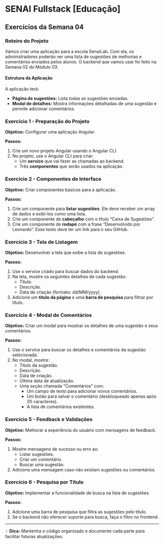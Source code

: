 # SENAI Fullstack [Educação]

## Exercícios da Semana 04

### Roteiro do Projeto

Vamos criar uma aplicação para a escola SenaiLab. Com ela, os administradores poderão ver uma lista de sugestões de melhorias e comentários enviados pelos alunos. O backend que vamos usar foi feito na Semana 02 do Módulo 03.

#### Estrutura da Aplicação

A aplicação terá:

- **Página de sugestões:** Lista todas as sugestões enviadas.
- **Modal de detalhes:** Mostra informações detalhadas de uma sugestão e permite adicionar comentários.

### Exercício 1 - Preparação do Projeto

**Objetivo:** Configurar uma aplicação Angular.

**Passos:**

1. Crie um novo projeto Angular usando o Angular CLI.
2. No projeto, use o Angular CLI para criar:
   - Um **service** que vai fazer as chamadas ao backend.
   - Três **componentes** que serão usados na aplicação.

### Exercício 2 - Componentes de Interface

**Objetivo:** Criar componentes básicos para a aplicação.

**Passos:**

1. Crie um componente para **listar sugestões**. Ele deve receber um array de dados e exibi-los como uma lista.
2. Crie um componente de **cabeçalho** com o título “Caixa de Sugestões”.
3. Crie um componente de **rodapé** com a frase “Desenvolvido por Leonardo”. Esse texto deve ter um link para o seu GitHub.

### Exercício 3 - Tela de Listagem

**Objetivo:** Desenvolver a tela que exibe a lista de sugestões.

**Passos:**

1. Use o service criado para buscar dados do backend.
2. Na tela, mostre os seguintes detalhes de cada sugestão:
   - Título.
   - Descrição.
   - Data de criação (formato: dd/MM/yyyy).
3. Adicione um **título da página** e uma **barra de pesquisa** para filtrar por título.

### Exercício 4 - Modal de Comentários

**Objetivo:** Criar um modal para mostrar os detalhes de uma sugestão e seus comentários.

**Passos:**

1. Use o service para buscar os detalhes e comentários da sugestão selecionada.
2. No modal, mostre:
   - Título da sugestão.
   - Descrição.
   - Data de criação.
   - Última data de atualização.
   - Uma seção chamada “Comentários” com:
     - Um campo de texto para adicionar novos comentários.
     - Um botão para salvar o comentário (desbloqueado apenas após 20 caracteres).
     - A lista de comentários existentes.

### Exercício 5 - Feedback e Validações

**Objetivo:** Melhorar a experiência do usuário com mensagens de feedback.

**Passos:**

1. Mostre mensagens de sucesso ou erro ao:
   - Listar sugestões.
   - Criar um comentário.
   - Buscar uma sugestão.
2. Adicione uma mensagem caso não existam sugestões ou comentários.

### Exercício 6 - Pesquisa por Título

**Objetivo:** Implementar a funcionalidade de busca na lista de sugestões.

**Passos:**

1. Adicione uma barra de pesquisa que filtra as sugestões pelo título.
2. Se o backend não oferecer suporte para busca, faça o filtro no frontend.

---

💡 **Dica:** Mantenha o código organizado e documente cada parte para facilitar futuras atualizações.